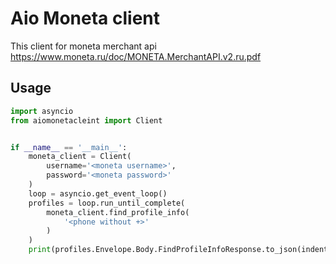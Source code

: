 # Aio Moneta client

This client for moneta merchant api https://www.moneta.ru/doc/MONETA.MerchantAPI.v2.ru.pdf

## Usage

```python
import asyncio
from aiomonetacleint import Client


if __name__ == '__main__':
    moneta_client = Client(
        username='<moneta username>',
        password='<moneta password>'
    )
    loop = asyncio.get_event_loop()
    profiles = loop.run_until_complete(
        moneta_client.find_profile_info(
            '<phone without +>'
        )
    )
    print(profiles.Envelope.Body.FindProfileInfoResponse.to_json(indent=4))
```